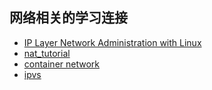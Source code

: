## 网络相关的学习连接

+ [IP Layer Network Administration with Linux](http://linux-ip.net/html/index.html)  
+ [nat_tutorial](https://www.karlrupp.net/en/computer/nat_tutorial)  
+ [container network](https://medium.com/@arpitkh96/basics-of-container-networking-with-linux-part-1-3a3cdc64c87a)  
+ [ipvs](http://www.linuxvirtualserver.org/zh/lvs3.html)  
